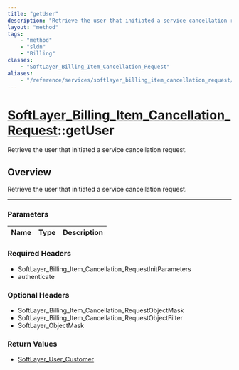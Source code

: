 ```yaml
---
title: "getUser"
description: "Retrieve the user that initiated a service cancellation request."
layout: "method"
tags:
    - "method"
    - "sldn"
    - "Billing"
classes:
    - "SoftLayer_Billing_Item_Cancellation_Request"
aliases:
    - "/reference/services/softlayer_billing_item_cancellation_request/getUser"
---
```

# [SoftLayer_Billing_Item_Cancellation_Request](/reference/services/SoftLayer_Billing_Item_Cancellation_Request)::getUser

Retrieve the user that initiated a service cancellation request.


## Overview 
Retrieve the user that initiated a service cancellation request.

-----

### Parameters 
|Name | Type | Description |
| --- | --- | --- |


### Required Headers
* SoftLayer_Billing_Item_Cancellation_RequestInitParameters
* authenticate


### Optional Headers
* SoftLayer_Billing_Item_Cancellation_RequestObjectMask
* SoftLayer_Billing_Item_Cancellation_RequestObjectFilter
* SoftLayer_ObjectMask

### Return Values
* <a href='/reference/datatypes/SoftLayer_User_Customer'>SoftLayer_User_Customer </a>




